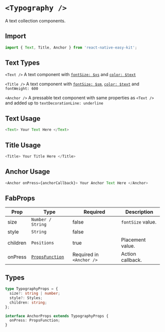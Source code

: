 # `<Typography />`

A text collection components.

## Import

```ts
import { Text, Title, Anchor } from 'react-native-easy-kit';
```

## Text Types

`<Text />` A text component with [`fontSize: $xs`](docs/Types.md) and [`color: $text`](docs/Types.md)

`<Title />` A text component with [`fontSize: $sm`](docs/Types.md), [`color: $text`](docs/Types.md) and `fontWeight: 600`

`<Anchor />` A pressable text component with same properties as `<Text />` and added up to `textDecorationLine: underline`

## Text Usage

```ts
<Text> Your Text Here </Text>
```

## Title Usage

```ts
<Title> Your Title Here </Title>
```

## Anchor Usage

```ts
<Anchor onPress={anchorCallback}> Your Anchor Text Here </Anchor>
```

## FabProps

| Prop     | Type                             | Required                 | Description       |
| -------- | -------------------------------- | ------------------------ | ----------------- |
| size     | `Number / String`                | false                    | `fontSize` value. |
| style    | `String`                         | false                    |                   |
| children | `Positions`                      | true                     | Placement value.  |
| onPress  | [`PropsFunction`](docs/Types.md) | Required in `<Anchor />` | Action callback.  |

## Types

```ts
type TypographyProps = {
  size?: string | number;
  style?: Styles;
  children: string;
};
```

```ts
interface AnchorProps extends TypographyProps {
  onPress: PropsFunction;
}
```

